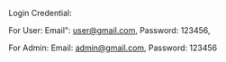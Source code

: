Login Credential:

For User:
Email": user@gmail.com,
Password: 123456,

For Admin:
Email: admin@gmail.com,
Password: 123456

